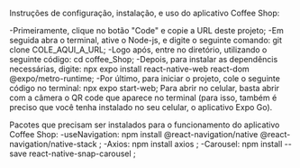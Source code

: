 Instruções de configuração, instalação, e uso do aplicativo Coffee Shop: 

-Primeiramente, clique no botão "Code" e copie a URL deste projeto; 
-Em seguida abra o terminal, ative o Node-js, e digite o seguinte comando: git clone COLE_AQUI_A_URL; 
-Logo após, entre no diretório, utilizando o seguinte código: cd coffee_Shop; 
-Depois, para instalar as dependêncis necessárias, digite: npx expo install react-native-web react-dom @expo/metro-runtime; 
-Por último, para iniciar o projeto, cole o seguinte código no terminal: npx expo start-web; 
Para abrir no celular, basta abrir com a câmera o QR code que aparece no terminal (para isso, também é preciso que você tenha instalado no seu celular, o aplicativo Expo Go). 

Pacotes que precisam ser instalados para o funcionamento do aplicativo Coffee Shop:
-useNavigation: npm install @react-navigation/native @react-navigation/native-stack ;
-Axios: npm install axios ;
-Carousel: npm install --save react-native-snap-carousel ;
